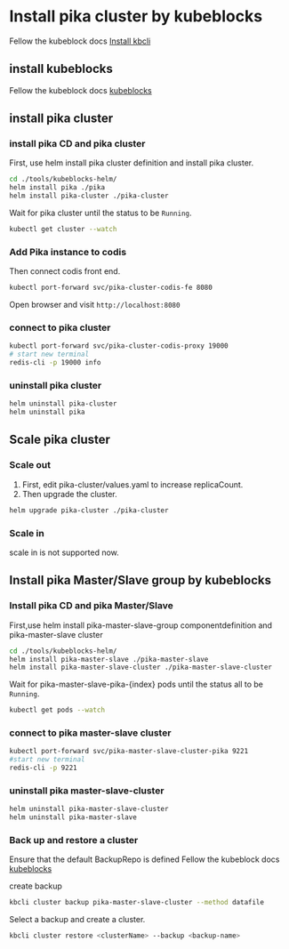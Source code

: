 
# Install pika cluster by kubeblocks 
Fellow the kubeblock docs [Install kbcli](https://kubeblocks.io/docs/preview/user_docs/installation/install-kbcli)

## install kubeblocks
Fellow the kubeblock docs [kubeblocks](https://kubeblocks.io/docs/preview/user_docs/installation/install-kubeblocks)

## install pika cluster

### install pika CD and pika cluster 
First, use helm install pika cluster definition and install pika cluster.
```bash
cd ./tools/kubeblocks-helm/
helm install pika ./pika
helm install pika-cluster ./pika-cluster
```

Wait for pika cluster until the status to be `Running`.
```bash
kubectl get cluster --watch
````

### Add Pika instance to codis
Then connect codis front end.
```bash
kubectl port-forward svc/pika-cluster-codis-fe 8080
```
Open browser and visit `http://localhost:8080`

### connect to pika cluster
```bash
kubectl port-forward svc/pika-cluster-codis-proxy 19000
# start new terminal
redis-cli -p 19000 info
```
### uninstall pika cluster
```bash
helm uninstall pika-cluster
helm uninstall pika
```

## Scale pika cluster

### Scale out

1. First, edit pika-cluster/values.yaml to increase replicaCount.
2. Then upgrade the cluster.
```bash
helm upgrade pika-cluster ./pika-cluster
```

### Scale in
scale in is not supported now.

## Install pika Master/Slave group by kubeblocks

### Install pika CD and pika Master/Slave 
First,use helm install pika-master-slave-group componentdefinition and pika-master-slave cluster
```bash
cd ./tools/kubeblocks-helm/
helm install pika-master-slave ./pika-master-slave
helm install pika-master-slave-cluster ./pika-master-slave-cluster
```
Wait for pika-master-slave-pika-{index} pods until the status all to be `Running`.
```bash
kubectl get pods --watch
````
### connect to pika master-slave cluster
```bash
kubectl port-forward svc/pika-master-slave-cluster-pika 9221
#start new terminal
redis-cli -p 9221
```

### uninstall pika master-slave-cluster
```bash
helm uninstall pika-master-slave-cluster
helm uninstall pika-master-slave
```

### Back up and restore a cluster
Ensure that the default BackupRepo is defined
Fellow the kubeblock docs [kubeblocks](https://www.kubeblocks.io/docs/preview/user_docs/maintenance/backup-and-restore/backup/backup-repo)

create backup
```bash
kbcli cluster backup pika-master-slave-cluster --method datafile
```

Select a backup and create a cluster.

```bash
kbcli cluster restore <clusterName> --backup <backup-name>
```